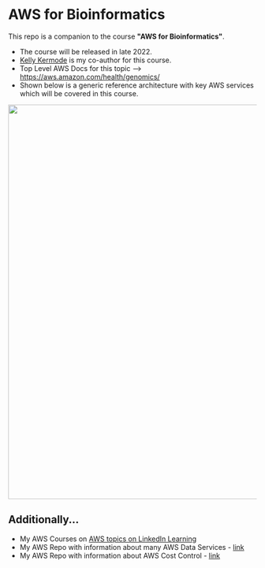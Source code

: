 # AWS for Bioinformatics

This repo is a companion to the course **"AWS for Bioinformatics"**.  
- The course will be released in late 2022. 
- [Kelly Kermode](https://github.com/kellykermode) is my co-author for this course. 
- Top Level AWS Docs for this topic --> https://aws.amazon.com/health/genomics/
- Shown below is a generic reference architecture with key AWS services which will be covered in this course.

<img src="https://github.com/lynnlangit/aws-for-bioinformatics/blob/main/7_REF_Info-Lynn/images/aws-genomics-arch.png" width=800>

## Additionally...
- My AWS Courses on [AWS topics on LinkedIn Learning](https://www.linkedin.com/learning/instructors/lynn-langit)
- My AWS Repo with information about many AWS Data Services - [link](https://github.com/lynnlangit/Hello-AWS-Data-Services)
- My AWS Repo with information about AWS Cost Control - [link](https://github.com/lynnlangit/aws-cost-control)



